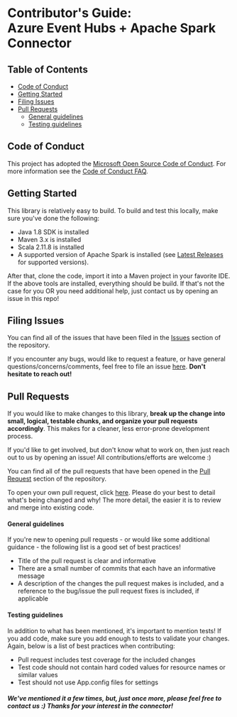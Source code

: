 # Contributor's Guide:<br>Azure Event Hubs + Apache Spark Connector 

## Table of Contents

- [Code of Conduct](#code-of-conduct)
- [Getting Started](#getting-started)
- [Filing Issues](#filing-issues)
- [Pull Requests](#pull-requests)
    - [General guidelines](#general-guidelines)
    - [Testing guidelines](#testing-guidelines)

## Code of Conduct

This project has adopted the [Microsoft Open Source Code of Conduct](https://opensource.microsoft.com/codeofconduct/). For more information see the [Code of Conduct FAQ](https://opensource.microsoft.com/codeofconduct/faq/). 

## Getting Started

This library is relatively easy to build. To build and test this locally, make sure you've done the following:
- Java 1.8 SDK is installed
- Maven 3.x is installed
- Scala 2.11.8 is installed
- A supported version of Apache Spark is installed (see [Latest Releases](/README.md#latest-releases) for supported versions). 

After that, clone the code, import it into a Maven project in your favorite IDE. If the above tools are installed, everything should be build. If that's not the case for you OR you need additional help, just contact us by opening an issue in this repo! 
 
## Filing Issues

You can find all of the issues that have been filed in the [Issues](https://github.com/Azure/spark-eventhubs/issues) section of the repository.

If you encounter any bugs, would like to request a feature, or have general questions/concerns/comments, feel free to file an issue [here](https://github.com/Azure/spark-eventhubs/issues/new). **Don't hesitate to reach out!**

## Pull Requests

If you would like to make changes to this library, **break up the change into small, logical, testable chunks, and organize your pull requests accordingly**. This makes for a cleaner, less error-prone development process. 

If you'd like to get involved, but don't know what to work on, then just reach out to us by opening an issue! All contributions/efforts are welcome :) 

You can find all of the pull requests that have been opened in the [Pull Request](https://github.com/Azure/azure-event-hubs-java/pulls) section of the repository.

To open your own pull request, click [here](https://github.com/Azure/spark-eventhubs/compare). Please do your best to detail what's being changed and why! The more detail, the easier it is to review and merge into existing code. 

#### General guidelines

If you're new to opening pull requests - or would like some additional guidance - the following list is a good set of best practices! 

- Title of the pull request is clear and informative
- There are a small number of commits that each have an informative message
- A description of the changes the pull request makes is included, and a reference to the bug/issue the pull request fixes is included, if applicable

#### Testing guidelines

In addition to what has been mentioned, it's important to mention tests! If you add code, make sure you add enough to tests to validate your changes. Again, below is a list of best practices when contributing: 

- Pull request includes test coverage for the included changes
- Test code should not contain hard coded values for resource names or similar values
- Test should not use App.config files for settings

##### We've mentioned it a few times, but, just once more, please feel free to contact us :) Thanks for your interest in the connector! 
